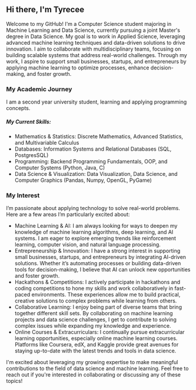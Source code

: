 ## Hi there, I'm Tyrecee
Welcome to my GitHub! I'm a Computer Science student majoring in Machine Learning and Data Science, currently pursuing a joint Master's degree in Data Science. My goal is to work in Applied Science, leveraging advanced machine learning techniques and data-driven solutions to drive innovation. I aim to collaborate with multidisciplinary teams, focusing on building scalable systems that address real-world challenges. Through my work, I aspire to support small businesses, startups, and entrepreneurs by applying machine learning to optimize processes, enhance decision-making, and foster growth.

### My Academic Journey
I am a second year university student, learning and applying programming concepts.
##### My Current Skills:
- Mathematics & Statistics: Discrete Mathematics, Advanced Statistics, and Multivariable Calculus
- Databases: Information Systems and Relational Databases (SQL, PostgresSQL)
- Programming: Backend Programming Fundamentals, OOP, and Computer Systems (Python, Java, C)
- Data Science & Visualization: Data Visualization, Data Science, and Computer Graphics (Pandas, Numpy, OpenGL, PyGame)

### My Interest
I’m passionate about applying technology to solve real-world problems. Here are a few areas I’m particularly excited about:
- Machine Learning & AI: I am always looking for ways to deepen my knowledge of machine learning algorithms, deep learning, and AI systems. I am eager to explore emerging trends like reinforcement learning, computer vision, and natural language processing.
- Entrepreneurship & Innovation: I have a strong interest in supporting small businesses, startups, and entrepreneurs by integrating AI-driven solutions. Whether it’s automating processes or building data-driven tools for decision-making, I believe that AI can unlock new opportunities and foster growth.
- Hackathons & Competitions: I actively participate in hackathons and coding competitions to hone my skills and work collaboratively in fast-paced environments. These experiences allow me to build practical, creative solutions to complex problems while learning from others.
- Collaborative Learning: I enjoy being part of diverse teams that bring together different skill sets. By collaborating on machine learning projects and data science challenges, I get to contribute to solving complex issues while expanding my knowledge and experience.
- Online Courses & Extracurriculars: I continually pursue extracurricular learning opportunities, especially online machine learning courses. Platforms like Coursera, edX, and Kaggle provide great avenues for staying up-to-date with the latest trends and tools in data science.

I'm excited about leveraging my growing expertise to make meaningful contributions to the field of data science and machine learning. Feel free to reach out if you're interested in collaborating or discussing any of these topics!
